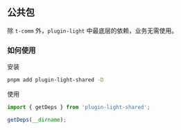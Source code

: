 ## 公共包

除 `t-comm` 外，`plugin-light` 中最底层的依赖，业务无需使用。

### 如何使用

安装

```bash
pnpm add plugin-light-shared -D
```

使用

```js
import { getDeps } from 'plugin-light-shared';

getDeps(__dirname);
```
